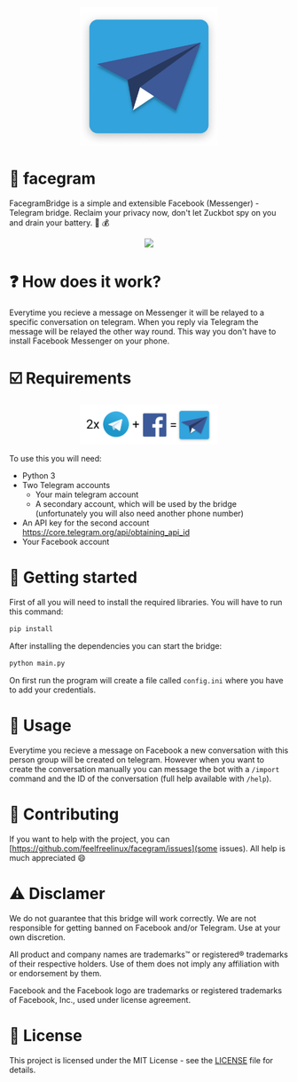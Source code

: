 <p align="center">
  <img src="./facegram_logo.png" width="250" height="250" alt="Logo">
</p>

# :bridge_at_night: facegram
FacegramBridge is a simple and extensible Facebook (Messenger) - Telegram bridge. Reclaim your privacy now, don't let Zuckbot spy on you  and drain your battery. :battery: :moneybag:
<p align="center">
  <img src="https://media.giphy.com/media/dSdvPrKU0w8WGo4c9L/giphy.gif">
</p>

# :question: How does it work?

Everytime you recieve a message on Messenger it will be relayed to a specific conversation on telegram. When you reply via Telegram the message will be relayed the other way round. This way you don't have to install Facebook Messenger on your phone.

# :ballot_box_with_check:	 Requirements
<p align="center">
  <img src="./facegram_equation.png" width="250"  alt="Logo">
</p>

To use this you will need:
- Python 3
- Two Telegram accounts
   - Your main telegram account
   - A secondary account, which will be used by the bridge (unfortunately you will also need another phone number) 
- An API key for the second account https://core.telegram.org/api/obtaining_api_id
- Your Facebook account


# :electric_plug: Getting started
First of all you will need to install the required libraries. You will have to run this command:

```sh
pip install
```
After installing the dependencies you can start the bridge:

```sh
python main.py
```
On first run the program will create a file called `config.ini` where you have to add your credentials.
# :iphone: Usage

Everytime you recieve a message on Facebook a new conversation with this person group will be created on telegram. However when you want to create the conversation manually you can message the bot with a `/import` command and the ID of the conversation (full help available with `/help`).

# :clap: Contributing
If you want to help with the project, you can [https://github.com/feelfreelinux/facegram/issues](some issues). All help is much appreciated :smile:

# :warning: Disclamer

We do not guarantee that this bridge will work correctly. We are not responsible for getting banned on Facebook and/or Telegram. Use at your own discretion.

All product and company names are trademarks™ or registered® trademarks of their respective holders. Use of them does not imply any affiliation with or endorsement by them.

Facebook and the Facebook logo are trademarks or registered trademarks of Facebook, Inc., used under license agreement.

# :scroll: License
This project is licensed under the MIT License - see the [LICENSE](LICENSE) file for details.
